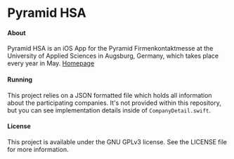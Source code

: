 #  Pyramid HSA

#### About
Pyramid HSA is an iOS App for the Pyramid Firmenkontaktmesse at the University of Applied Sciences in Augsburg, Germany, which takes place every year in May.
[Homepage](https://www.pyramid-hsa.de)

#### Running
This project relies on a JSON formatted file which holds all information about the participating companies.
It's not provided within this repository, but you can see implementation details inside of `CompanyDetail.swift`.

#### License
This project is available under the GNU GPLv3 license. See the LICENSE file for more information.
